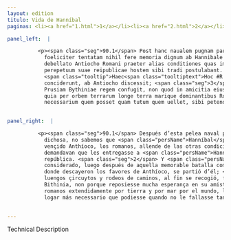 ```yaml
---
layout: edition
titulo: Vida de Hanníbal
paginas: <li><a href="1.html">1</a></li><li><a href="2.html">2</a></li><li><a href="3.html">3</a></li><li><a href="4.html">4</a></li><li><a href="5.html">5</a></li><li><a href="6.html">6</a></li><li><a href="7.html">7</a></li><li><a href="8.html">8</a></li><li><a href="9.html">9</a></li><li><a href="10.html">10</a></li><li><a href="11.html">11</a></li><li><a href="12.html">12</a></li><li><a href="13.html">13</a></li><li><a href="14.html">14</a></li><li><a href="15.html">15</a></li><li><a href="16.html">16</a></li><li><a href="17.html">17</a></li><li><a href="18.html">18</a></li><li><a href="19.html">19</a></li><li><a href="20.html">20</a></li><li><a href="21.html">21</a></li><li><a href="22.html">22</a></li><li><a href="23.html">23</a></li><li><a href="24.html">24</a></li><li><a href="25.html">25</a></li><li><a href="26.html">26</a></li><li><a href="27.html">27</a></li><li><a href="28.html">28</a></li><li><a href="29.html">29</a></li><li><a href="30.html">30</a></li><li><a href="31.html">31</a></li><li><a href="32.html">32</a></li><li><a href="33.html">33</a></li><li><a href="34.html">34</a></li><li><a href="35.html">35</a></li><li><a href="36.html">36</a></li><li><a href="37.html">37</a></li><li><a href="38.html">38</a></li><li><a href="39.html">39</a></li><li><a href="40.html">40</a></li><li><a href="41.html">41</a></li><li><a href="42.html">42</a></li><li><a href="43.html">43</a></li><li><a href="44.html">44</a></li><li><a href="45.html">45</a></li><li><a href="46.html">46</a></li><li><a href="47.html">47</a></li><li><a href="48.html">48</a></li><li><a href="49.html">49</a></li><li><a href="50.html">50</a></li><li><a href="51.html">51</a></li><li><a href="52.html">52</a></li><li><a href="53.html">53</a></li><li><a href="54.html">54</a></li><li><a href="55.html">55</a></li><li><a href="56.html">56</a></li><li><a href="57.html">57</a></li><li><a href="58.html">58</a></li><li><a href="59.html">59</a></li><li><a href="60.html">60</a></li><li><a href="61.html">61</a></li><li><a href="62.html">62</a></li><li><a href="63.html">63</a></li><li><a href="64.html">64</a></li><li><a href="65.html">65</a></li><li><a href="66.html">66</a></li><li><a href="67.html">67</a></li><li><a href="68.html">68</a></li><li><a href="69.html">69</a></li><li><a href="70.html">70</a></li><li><a href="71.html">71</a></li><li><a href="72.html">72</a></li><li><a href="73.html">73</a></li><li><a href="74.html">74</a></li><li><a href="75.html">75</a></li><li><a href="76.html">76</a></li><li><a href="77.html">77</a></li><li><a href="78.html">78</a></li><li><a href="79.html">79</a></li><li><a href="80.html">80</a></li><li><a href="81.html">81</a></li><li><a href="82.html">82</a></li><li><a href="83.html">83</a></li><li><a href="84.html">84</a></li><li><a href="85.html">85</a></li><li><a href="86.html">86</a></li><li><a href="87.html">87</a></li><li><a href="88.html">88</a></li><li><a href="89.html">89</a></li><li><a href="90.html">90</a></li><li><a href="91.html">91</a></li><li><a href="92.html">92</a></li><li><a href="93.html">93</a></li><li><a href="94.html">94</a></li><li><a href="95.html">95</a></li><li><a href="96.html">96</a></li>

panel_left:  |

          <p><span class="seg">90.1</span> Post hanc naualem pugnam parum
            foeliciter tentatam nihil fere memoria dignum ab Hannibale gestum accaepimus. Nam
            debellato Antiocho Romani praeter alias conditiones quas imposuerunt regi, Hannibalem
            perepetuum suae reipublicae hostem sibi tradi postulabant. <span class="seg">2</span>
            <span class="tooltip">Haec<span class="tooltiptext">Hoc #R </span></span> Hannibal multo ante prospiciens <span class="tooltip">subito<span class="tooltiptext">sibito #U </span></span> post illam memorabilem pugnam ad Magnesiam commissam, qua regiae opes
            conciderunt, ab Antiocho discessit; <span class="seg">3</span> et longis erroribus euagatus, tandem ad
            Prusiam Bythiniae regem confugit, non quod in amicitia eius spem multam reponeret, sed
            quia per orbem terrarum longe terra marique dominantibus Romanis armis locum magis
            necessarium quem posset quam tutum quem uellet, sibi petendum censebat.</p>
        

panel_right:  |

          <p><span class="seg">90.1</span> Después d’esta pelea naval poco
            dichosa, no sabemos que <span class="persName">Hanníbal</span> fiziesse cosa digna de memoria. Ca
            vençido Anthíoco, los romanos, allende de las otras condiciones que posieron al rey,
            demandavan que les entregasse a <span class="persName">Hanníbal</span>, perpetuo enemigo de su
            república. <span class="seg">2</span> Y <span class="persName">Hanníbal</span>, que mucho antes lo tenía
            considerado, luego después de aquella memorable batalla cometida çerca de Magnesia,
            donde descayeron los favores de Anthíoco, se partió d’él; <span class="seg">3</span> y después de
            luengos çircuytos y rodeos de caminos, al fin se recogió, fuyendo a Prusia, rey de
            Bithinia, non porque reposiesse mucha esperança en su amistad, mas porque señoreando los
            romanos extendidamente por tierra y por mar por el mundo, le parecía deverse acojer al
            logar más necessario que podiesse quando no le fallasse tan seguro como quesiesse.</p>
        

---
```


Technical Description 